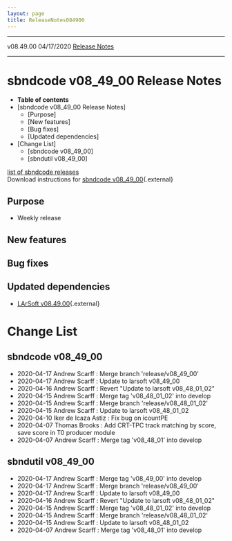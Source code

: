 ```yaml
---
layout: page
title: ReleaseNotes084900
---
```


  ----------- ------------ -- -- ------------------------------------------------------
  v08.49.00   04/17/2020         [Release Notes](ReleaseNotes084900.html)
  ----------- ------------ -- -- ------------------------------------------------------



sbndcode v08\_49\_00 Release Notes
======================================================================================

-   **Table of contents**
-   [sbndcode v08\_49\_00 Release
    Notes]
    -   [Purpose]
    -   [New features]
    -   [Bug fixes]
    -   [Updated dependencies]
-   [Change List]
    -   [sbndcode v08\_49\_00]
    -   [sbndutil v08\_49\_00]

[list of sbndcode
releases](List_of_SBND_code_releases.html)\
Download instructions for [sbndcode
v08\_49\_00](http://scisoft.fnal.gov/scisoft/bundles/sbnd/v08_49_00/sbndcode-v08_49_00.html){.external}



Purpose
----------------------------------

-   Weekly release



New features
--------------------------------------------



Bug fixes
--------------------------------------



Updated dependencies
------------------------------------------------------------

-   [LArSoft
    v08.49.00](https://cdcvs.fnal.gov/redmine/projects/larsoft/wiki/ReleaseNotes084900){.external}



Change List
==========================================



sbndcode v08\_49\_00
----------------------------------------------------------

-   2020-04-17 Andrew Scarff : Merge branch \'release/v08\_49\_00\'
-   2020-04-17 Andrew Scarff : Update to larsoft v08\_49\_00
-   2020-04-16 Andrew Scarff : Revert \"Update to larsoft
    v08\_48\_01\_02\"
-   2020-04-15 Andrew Scarff : Merge tag \'v08\_48\_01\_02\' into
    develop
-   2020-04-15 Andrew Scarff : Merge branch \'release/v08\_48\_01\_02\'
-   2020-04-15 Andrew Scarff : Update to larsoft v08\_48\_01\_02
-   2020-04-10 Iker de Icaza Astiz : Fix bug on icountPE
-   2020-04-07 Thomas Brooks : Add CRT-TPC track matching by score, save
    score in T0 producer module
-   2020-04-07 Andrew Scarff : Merge tag \'v08\_48\_01\' into develop



sbndutil v08\_49\_00
----------------------------------------------------------

-   2020-04-17 Andrew Scarff : Merge tag \'v08\_49\_00\' into develop
-   2020-04-17 Andrew Scarff : Merge branch \'release/v08\_49\_00\'
-   2020-04-17 Andrew Scarff : Update to larsoft v08\_49\_00
-   2020-04-16 Andrew Scarff : Revert \"Update to larsoft
    v08\_48\_01\_02\"
-   2020-04-15 Andrew Scarff : Merge tag \'v08\_48\_01\_02\' into
    develop
-   2020-04-15 Andrew Scarff : Merge branch \'release/v08\_48\_01\_02\'
-   2020-04-15 Andrew Scarff : Update to larsoft v08\_48\_01\_02
-   2020-04-07 Andrew Scarff : Merge tag \'v08\_48\_01\' into develop
